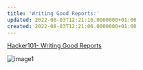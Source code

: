 ```yaml
---
title: 'Writing Good Reports:'
updated: 2022-08-03T12:21:16.0000000+01:00
created: 2022-08-03T12:21:06.0000000+01:00
---
```


[Hacker101- Writing Good Reports](https://www.youtube.com/watch?v=z60CFFFyZWE&t=1s)

![image1](../../../_resources/image1-235.png)
